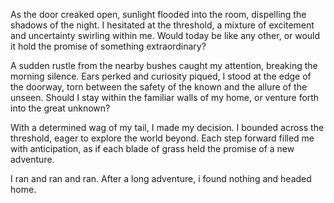 <p>As the door creaked open, sunlight flooded into the room, dispelling the shadows of the night. I hesitated at the threshold, a mixture of excitement and uncertainty swirling within me. Would today be like any other, or would it hold the promise of something extraordinary?</p>

<p>A sudden rustle from the nearby bushes caught my attention, breaking the morning silence. Ears perked and curiosity piqued, I stood at the edge of the doorway, torn between the safety of the known and the allure of the unseen. Should I stay within the familiar walls of my home, or venture forth into the great unknown?</p>

<p>With a determined wag of my tail, I made my decision. I bounded across the threshold, eager to explore the world beyond. Each step forward filled me with anticipation, as if each blade of grass held the promise of a new adventure.</p>

<p>I ran and ran and ran. After a long adventure, i found nothing and headed home.</p>